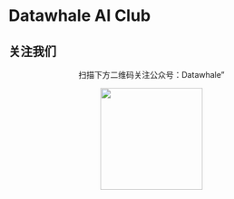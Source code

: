 # Datawhale AI Club

## 关注我们
<div align=center>
<p>扫描下方二维码关注公众号：Datawhale”</p>
<img src="https://raw.githubusercontent.com/datawhalechina/pumpkin-book/master/res/qrcode.jpeg" width = "180" height = "180">
</div>
